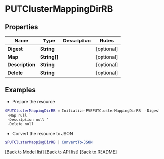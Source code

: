 # PUTClusterMappingDirRB
## Properties

Name | Type | Description | Notes
------------ | ------------- | ------------- | -------------
**Digest** | **String** |  | [optional] 
**Map** | **String[]** |  | [optional] 
**Description** | **String** |  | [optional] 
**Delete** | **String** |  | [optional] 

## Examples

- Prepare the resource
```powershell
$PUTClusterMappingDirRB = Initialize-PVEPUTClusterMappingDirRB  -Digest null `
 -Map null `
 -Description null `
 -Delete null
```

- Convert the resource to JSON
```powershell
$PUTClusterMappingDirRB | ConvertTo-JSON
```

[[Back to Model list]](../README.md#documentation-for-models) [[Back to API list]](../README.md#documentation-for-api-endpoints) [[Back to README]](../README.md)

